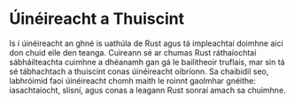 # Úinéireacht a Thuiscint

Is í úinéireacht an ghné is uathúla de Rust agus tá impleachtaí doimhne aici don chuid eile
den teanga. Cuireann sé ar chumas Rust ráthaíochtaí sábháilteachta cuimhne a dhéanamh gan
gá le bailitheoir truflais, mar sin tá sé tábhachtach a thuiscint conas úinéireacht
oibríonn. Sa chaibidil seo, labhróimid faoi úinéireacht chomh maith le roinnt gaolmhar
gnéithe: iasachtaíocht, slisní, agus conas a leagann Rust sonraí amach sa chuimhne.